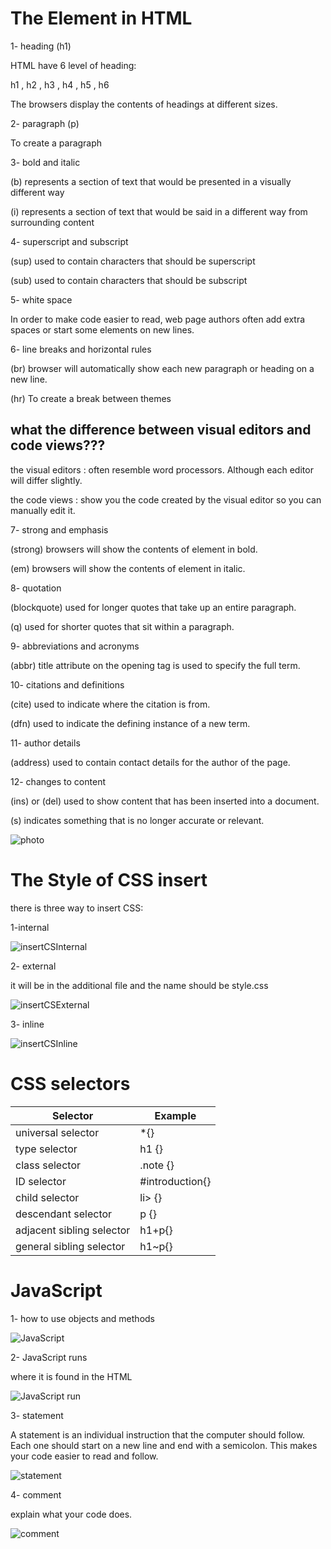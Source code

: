# The Element in HTML

1- heading (h1)

HTML have 6 level of heading:

h1 , h2 , h3 , h4 , h5 , h6

The browsers display the contents of headings at different sizes.

2- paragraph (p)

To create a paragraph

3- bold and italic

(b) represents a section of text that would be presented in a visually different way

(i) represents a section of text that would be said in a different way from surrounding content

4- superscript and subscript

(sup) used to contain characters that should be superscript

(sub) used to contain characters that should be subscript

5- white space

In order to make code easier to read, web page authors often add extra spaces or start some elements on new lines.

6- line breaks and horizontal rules

(br) browser will automatically show each new paragraph or heading on a new line.

(hr) To create a break between themes


## what the difference between visual editors and code views???

the visual editors : often resemble word processors. Although each editor will differ slightly.

the code views : show you the code created by the visual editor so you can manually edit it.


7- strong and emphasis

(strong) browsers will show the contents of element in bold.

(em) browsers will show the contents of element in italic.

8- quotation

(blockquote) used for longer quotes that take up an entire paragraph.

(q) used for shorter quotes that sit within a paragraph.

9- abbreviations and acronyms

(abbr) title attribute on the opening tag is used to specify the full term.

10- citations and definitions

(cite) used to indicate where the citation is from.

(dfn) used to indicate the defining instance of a new term.

11- author details

(address) used to contain contact details for the author of the page.

12- changes to content

(ins) or (del) used to show content that has been inserted into a document.

(s) indicates something that is no longer accurate or relevant.


![photo](https://github.com/naeemmusamh/Reading-note/blob/main/IMAGE/HTML%20and%20ELEMENTS.jpg?raw=true)


# The Style of CSS insert

there is three way to insert CSS:

1-internal

![insertCSInternal](https://github.com/naeemmusamh/Reading-note/blob/main/IMAGE/insert%20CSS%20internal.jpg?raw=true)

2- external

it will be in the additional file and the name should be style.css

![insertCSExternal](https://github.com/naeemmusamh/Reading-note/blob/main/IMAGE/insert%20CSS%20external.jpg?raw=true)

3- inline

![insertCSInline](https://github.com/naeemmusamh/Reading-note/blob/main/IMAGE/insert%20CSS%20inline.jpg?raw=true)

# CSS selectors

|Selector|Example|
|--------|-------|
|universal selector|*{}|
|type selector| h1 {}|
|class selector|.note {}|
|ID selector|#introduction{}|
|child selector|li> {}|
|descendant selector|p {}|
|adjacent sibling selector|h1+p{}|
|general sibling selector|h1~p{}|

# JavaScript

1- how to use objects and methods

![JavaScript](https://github.com/naeemmusamh/Amman-201/blob/main/class-02/iamge/JavaScript.jpg?raw=true)

2- JavaScript runs

where it is found in the HTML

![JavaScript run](https://github.com/naeemmusamh/Reading-note/blob/main/IMAGE/JavaScript%20run.jpg?raw=true)

3- statement

A statement is an individual instruction that the computer should follow. Each one should start on a new line and end with a semicolon. This makes your code easier to read and follow.

![statement](https://github.com/naeemmusamh/Reading-note/blob/main/IMAGE/statement.jpg?raw=true)

4- comment

explain what your code does.

![comment](https://github.com/naeemmusamh/Reading-note/blob/main/IMAGE/comments.jpg?raw=true)
